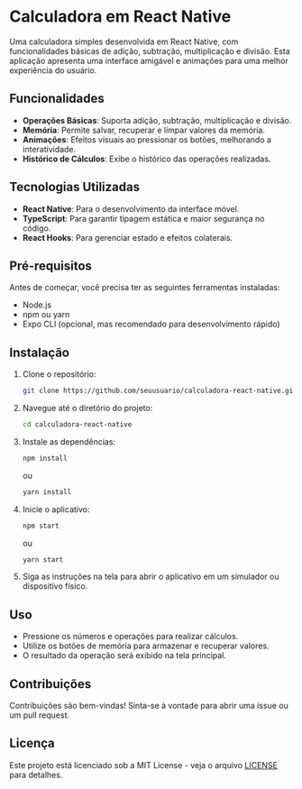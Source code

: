 # Calculadora em React Native

Uma calculadora simples desenvolvida em React Native, com funcionalidades básicas de adição, subtração, multiplicação e divisão. Esta aplicação apresenta uma interface amigável e animações para uma melhor experiência do usuário.

## Funcionalidades

- **Operações Básicas**: Suporta adição, subtração, multiplicação e divisão.
- **Memória**: Permite salvar, recuperar e limpar valores da memória.
- **Animações**: Efeitos visuais ao pressionar os botões, melhorando a interatividade.
- **Histórico de Cálculos**: Exibe o histórico das operações realizadas.

## Tecnologias Utilizadas

- **React Native**: Para o desenvolvimento da interface móvel.
- **TypeScript**: Para garantir tipagem estática e maior segurança no código.
- **React Hooks**: Para gerenciar estado e efeitos colaterais.

## Pré-requisitos

Antes de começar, você precisa ter as seguintes ferramentas instaladas:

- Node.js
- npm ou yarn
- Expo CLI (opcional, mas recomendado para desenvolvimento rápido)

## Instalação

1. Clone o repositório:
   ```bash
   git clone https://github.com/seuusuario/calculadora-react-native.git
   ```
2. Navegue até o diretório do projeto:
   ```bash
   cd calculadora-react-native
   ```
3. Instale as dependências:

   ```bash
   npm install
   ```

   ou

   ```bash
   yarn install
   ```

4. Inicie o aplicativo:

   ```bash
   npm start
   ```

   ou

   ```bash
   yarn start
   ```

5. Siga as instruções na tela para abrir o aplicativo em um simulador ou dispositivo físico.

## Uso

- Pressione os números e operações para realizar cálculos.
- Utilize os botões de memória para armazenar e recuperar valores.
- O resultado da operação será exibido na tela principal.

## Contribuições

Contribuições são bem-vindas! Sinta-se à vontade para abrir uma issue ou um pull request.

## Licença

Este projeto está licenciado sob a MIT License - veja o arquivo [LICENSE](LICENSE) para detalhes.
